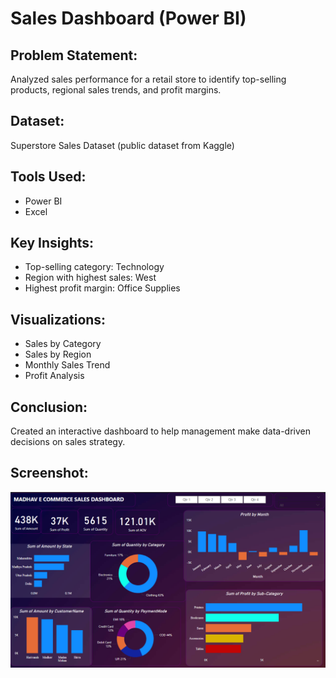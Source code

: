 # Sales Dashboard (Power BI)

## Problem Statement:
Analyzed sales performance for a retail store to identify top-selling products, regional sales trends, and profit margins.

## Dataset:
Superstore Sales Dataset (public dataset from Kaggle)

## Tools Used:
- Power BI
- Excel

## Key Insights:
- Top-selling category: Technology
- Region with highest sales: West
- Highest profit margin: Office Supplies

## Visualizations:
- Sales by Category
- Sales by Region
- Monthly Sales Trend
- Profit Analysis

## Conclusion:
Created an interactive dashboard to help management make data-driven decisions on sales strategy.

## Screenshot:
![Dashboard Screenshot](https://github.com/Safeer004/Sales-Dashborad/blob/main/Screenshot%202025-06-05%20161109.png)


